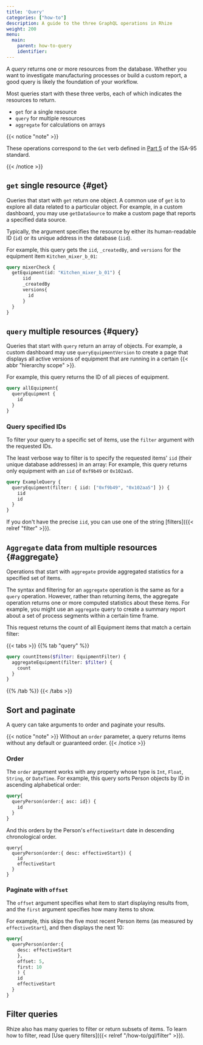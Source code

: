 ```yaml
---
title: 'Query'
categories: ["how-to"]
description: A guide to the three GraphQL operations in Rhize
weight: 200
menu:
  main:
    parent: how-to-query
    identifier:
---
```


A _query_ returns one or more resources from the database.
Whether you want to investigate manufacturing processes or build a custom report,
a good query is likely the foundation of your workflow.

Most queries start with these three verbs, each of which indicates the resources to return.

- `get` for a single resource
- `query` for multiple resources
- `aggregate` for calculations on arrays


{{< notice "note" >}}

These operations correspond to the `Get` verb defined in [Part 5](https://www.isa.org/products/ansi-isa-95-00-05-2018-enterprise-control-system-i) of the ISA-95 standard.

{{< /notice >}}

## `get` single resource {#get}

Queries that start with `get` return one object.
A common use of `get` is to explore all data related to a particular object.
For example, in a custom dashboard, you may use `getDataSource` to make a custom page that reports a specified data source.

Typically, the argument specifies the resource by either its human-readable ID (`id`) or its unique address in the database (`iid`).

For example, this query gets the `iid`, `_createdBy`, and `versions` for the equipment item `Kitchen_mixer_b_01`:

```graphql
query mixerCheck {
  getEquipment(id: "Kitchen_mixer_b_01") {
      iid
      _createdBy
      versions{
        id
      }
  }
}
```

## `query` multiple resources {#query}

Queries that start with `query` return an array of objects.
For example, a custom dashboard may use `queryEquipmentVersion` to create a page that displays all active versions of equipment that are running in a certain {{< abbr "hierarchy scope" >}}.

For example, this query returns the ID of all pieces of equipment.

```graphql
query allEquipment{
  queryEquipment {
    id
  }
}
```

### Query specified IDs

To filter your query to a specific set of items, use the `filter` argument with the requested IDs.

The least verbose way to filter is to specify the requested items' `iid` (their unique database addresses) in an array:
For example, this query returns only equipment with an `iid` of `0xf9b49` or `0x102aa5`.

```graphql
query ExampleQuery {
  queryEquipment(filter: { iid: ["0xf9b49", "0x102aa5"] }) {
    iid
    id
  }
}
```

If you don't have the precise `iid`, you can use one of the string [filters]({{< relref "filter" >}}).

## `Aggregate` data from multiple resources {#aggregate}

Operations that start with `aggregate` provide aggregated statistics for a specified set of items.

The syntax and filtering for an `aggregate` operation is the same as for a `query` operation.
However, rather than returning items, the aggregate operation returns one or more computed statistics about these items.
For example, you might use an `aggregate` query to create a summary report about a set of process segments within a certain time frame.

This request returns the count of all Equipment items that match a certain filter:

{{< tabs >}}
{{% tab "query" %}}
```graphql
query countItems($filter: EquipmentFilter) {
  aggregateEquipment(filter: $filter) {
    count
  }
}
```
{{% /tab %}}
{{< /tabs >}}

## Sort and paginate

A query can take arguments to order and paginate your results.

{{< notice "note" >}}
Without an `order` parameter, a query returns items without any default or guaranteed order.
{{< /notice >}}

### Order

The `order` argument works with any property whose type is `Int`, `Float`, `String`, or `DateTime`.
For example, this query sorts Person objects by ID in ascending alphabetical order:

```graphql
query{
  queryPerson(order:{ asc: id}) {
    id
  }
}
```

And this orders by the Person's `effectiveStart` date in descending chronological order.

```
query{
  queryPerson(order:{ desc: effectiveStart}) {
    id
    effectiveStart
  }
}
```

### Paginate with `offset`

The `offset` argument specifies what item to start displaying results from, and the `first` argument specifies how many items to show.

For example, this skips the five most recent Person items (as measured by `effectiveStart`), and then displays the next 10:

```graphql
query{
  queryPerson(order:{
    desc: effectiveStart
    },
    offset: 5,
    first: 10
    ) {
    id
    effectiveStart
  }
}
```

## Filter queries

Rhize also has many queries to filter or return subsets of items.
To learn how to filter, read [Use query filters]({{< relref "/how-to/gql/filter" >}}).
